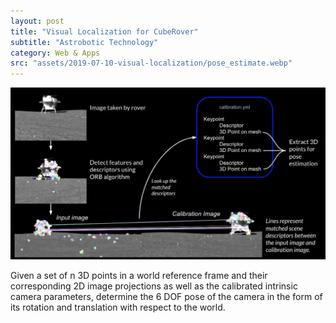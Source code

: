 ```yaml
---
layout: post
title: "Visual Localization for CubeRover"
subtitle: "Astrobotic Technology"
category: Web & Apps
src: "assets/2019-07-10-visual-localization/pose_estimate.webp"
---
```

![ORB Features](/assets/2019-07-10-visual-localization/feature_matching_process.webp)
<p>
Given a set of n 3D points in a world reference frame and their corresponding 2D image projections as well as the calibrated intrinsic camera parameters, determine the 6 DOF pose of the camera in the form of its rotation and translation with respect to the world.
</p>